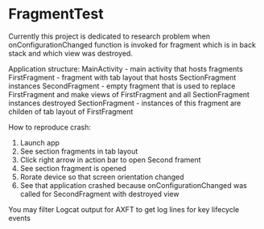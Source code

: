# FragmentTest

Currently this project is dedicated to research problem
when onConfigurationChanged function is invoked for fragment
which is in back stack and which view was destroyed.

Application structure:
MainActivity - main activity that hosts fragments
FirstFragment - fragment with tab layout that hosts SectionFragment instances
SecondFragment - empty fragment that is used to replace FirstFragment and make views of FirstFragment and all SectionFragment instances destroyed
SectionFragment - instances of this fragment are childen of tab layout of FirstFragment

How to reproduce crash:
1. Launch app
2. See section fragments in tab layout
3. Click right arrow in action bar to open Second frament
4. See section fragment is opened
5. Rorate device so that screen orientation changed
6. See that application crashed because onConfigurationChanged was called for SecondFragment with destroyed view

You may filter Logcat output for AXFT to get log lines for key lifecycle events
